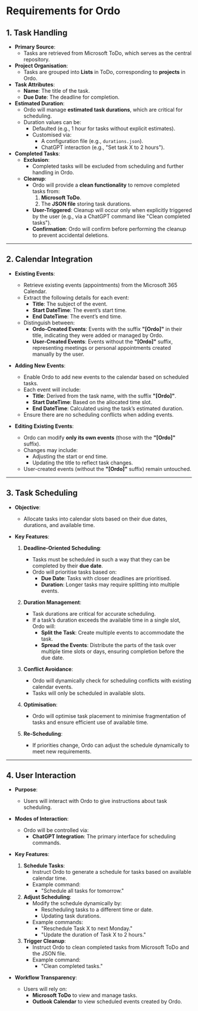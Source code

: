 ﻿# Requirements for Ordo

## 1. Task Handling
- **Primary Source**: 
  - Tasks are retrieved from Microsoft ToDo, which serves as the central repository.
- **Project Organisation**:
  - Tasks are grouped into **Lists** in ToDo, corresponding to **projects** in Ordo.
- **Task Attributes**:
  - **Name**: The title of the task.
  - **Due Date**: The deadline for completion.
- **Estimated Duration**:
  - Ordo will manage **estimated task durations**, which are critical for scheduling.
  - Duration values can be:
    - Defaulted (e.g., 1 hour for tasks without explicit estimates).
    - Customised via:
      - A configuration file (e.g., `durations.json`).
      - ChatGPT interaction (e.g., "Set task X to 2 hours").
- **Completed Tasks**:
  - **Exclusion**:
    - Completed tasks will be excluded from scheduling and further handling in Ordo.
  - **Cleanup**:
    - Ordo will provide a **clean functionality** to remove completed tasks from:
      1. **Microsoft ToDo**.
      2. The **JSON file** storing task durations.
    - **User-Triggered**: Cleanup will occur only when explicitly triggered by the user (e.g., via a ChatGPT command like "Clean completed tasks").
    - **Confirmation**: Ordo will confirm before performing the cleanup to prevent accidental deletions.

---

## 2. Calendar Integration
- **Existing Events**:
  - Retrieve existing events (appointments) from the Microsoft 365 Calendar.
  - Extract the following details for each event:
    - **Title**: The subject of the event.
    - **Start DateTime**: The event’s start time.
    - **End DateTime**: The event’s end time.
  - Distinguish between:
    - **Ordo-Created Events**: Events with the suffix **"[Ordo]"** in their title, indicating they were added or managed by Ordo.
    - **User-Created Events**: Events without the **"[Ordo]"** suffix, representing meetings or personal appointments created manually by the user.

- **Adding New Events**:
  - Enable Ordo to add new events to the calendar based on scheduled tasks.
  - Each event will include:
    - **Title**: Derived from the task name, with the suffix **"[Ordo]"**.
    - **Start DateTime**: Based on the allocated time slot.
    - **End DateTime**: Calculated using the task’s estimated duration.
  - Ensure there are no scheduling conflicts when adding events.

- **Editing Existing Events**:
  - Ordo can modify **only its own events** (those with the **"[Ordo]"** suffix).
  - Changes may include:
    - Adjusting the start or end time.
    - Updating the title to reflect task changes.
  - User-created events (without the **"[Ordo]"** suffix) remain untouched.

---

## 3. Task Scheduling

- **Objective**:
  - Allocate tasks into calendar slots based on their due dates, durations, and available time.

- **Key Features**:
  1. **Deadline-Oriented Scheduling**:
     - Tasks must be scheduled in such a way that they can be completed by their **due date**.
     - Ordo will prioritise tasks based on:
       - **Due Date**: Tasks with closer deadlines are prioritised.
       - **Duration**: Longer tasks may require splitting into multiple events.

  2. **Duration Management**:
     - Task durations are critical for accurate scheduling.
     - If a task’s duration exceeds the available time in a single slot, Ordo will:
       - **Split the Task**: Create multiple events to accommodate the task.
       - **Spread the Events**: Distribute the parts of the task over multiple time slots or days, ensuring completion before the due date.

  3. **Conflict Avoidance**:
     - Ordo will dynamically check for scheduling conflicts with existing calendar events.
     - Tasks will only be scheduled in available slots.

  4. **Optimisation**:
     - Ordo will optimise task placement to minimise fragmentation of tasks and ensure efficient use of available time.

  5. **Re-Scheduling**:
     - If priorities change, Ordo can adjust the schedule dynamically to meet new requirements.

---

## 4. User Interaction

- **Purpose**:
  - Users will interact with Ordo to give instructions about task scheduling.

- **Modes of Interaction**:
  - Ordo will be controlled via:
    - **ChatGPT Integration**: The primary interface for scheduling commands.

- **Key Features**:
  1. **Schedule Tasks**:
     - Instruct Ordo to generate a schedule for tasks based on available calendar time.
     - Example command:
       - "Schedule all tasks for tomorrow."
  2. **Adjust Scheduling**:
     - Modify the schedule dynamically by:
       - Rescheduling tasks to a different time or date.
       - Updating task durations.
     - Example commands:
       - "Reschedule Task X to next Monday."
       - "Update the duration of Task X to 2 hours."
  3. **Trigger Cleanup**:
     - Instruct Ordo to clean completed tasks from Microsoft ToDo and the JSON file.
     - Example command:
       - "Clean completed tasks."

- **Workflow Transparency**:
  - Users will rely on:
    - **Microsoft ToDo** to view and manage tasks.
    - **Outlook Calendar** to view scheduled events created by Ordo.
